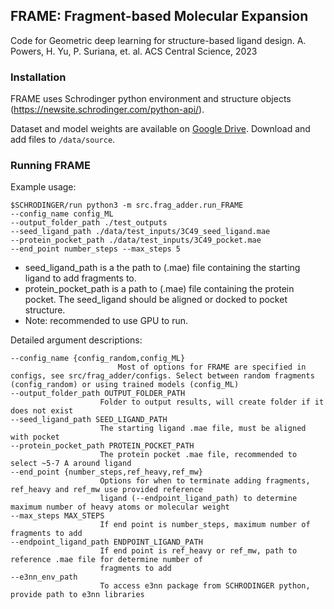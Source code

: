 

## FRAME: Fragment-based Molecular Expansion

Code for Geometric deep learning for structure-based ligand design.
A. Powers, H. Yu, P. Suriana, et. al. ACS Central Science, 2023

### Installation

FRAME uses Schrodinger python environment and structure objects (https://newsite.schrodinger.com/python-api/).

Dataset and model weights are available on [Google Drive](https://drive.google.com/drive/folders/1bBjwx8oAETmaEhUQoGoh2ZD7nY1Ld2KJ?usp=sharing).
Download and add files to `/data/source`. 

### Running FRAME


Example usage: 
```
$SCHRODINGER/run python3 -m src.frag_adder.run_FRAME
--config_name config_ML 
--output_folder_path ./test_outputs 
--seed_ligand_path ./data/test_inputs/3C49_seed_ligand.mae 
--protein_pocket_path ./data/test_inputs/3C49_pocket.mae 
--end_point number_steps --max_steps 5
```
- seed_ligand_path is a the path to (.mae) file containing the starting ligand to add fragments to.
- protein_pocket_path is a path to (.mae) file containing the protein pocket. The seed_ligand should be aligned or docked to pocket structure.
- Note: recommended to use GPU to run.

Detailed argument descriptions: 
```
--config_name {config_random,config_ML}
                        Most of options for FRAME are specified in configs, see src/frag_adder/configs. Select between random fragments (config_random) or using trained models (config_ML)
--output_folder_path OUTPUT_FOLDER_PATH
                    Folder to output results, will create folder if it does not exist
--seed_ligand_path SEED_LIGAND_PATH
                    The starting ligand .mae file, must be aligned with pocket
--protein_pocket_path PROTEIN_POCKET_PATH
                    The protein pocket .mae file, recommended to select ~5-7 A around ligand
--end_point {number_steps,ref_heavy,ref_mw}
                    Options for when to terminate adding fragments, ref_heavy and ref_mw use provided reference
                    ligand (--endpoint_ligand_path) to determine maximum number of heavy atoms or molecular weight
--max_steps MAX_STEPS
                    If end point is number_steps, maximum number of fragments to add
--endpoint_ligand_path ENDPOINT_LIGAND_PATH
                    If end point is ref_heavy or ref_mw, path to reference .mae file for determine number of
                    fragments to add
--e3nn_env_path 
                    To access e3nn package from SCHRODINGER python, provide path to e3nn libraries
```
